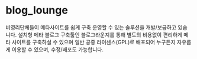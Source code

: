 blog_lounge
===========

비영리단체들이 메타사이트를 쉽게 구축 운영할 수 있는 솔루션을 개발/보급하고 있습니다. 설치형 메타 블로그 구축툴인 블로그라운지를 통해 별도의 비용없이 편리하게 메타 사이트를 구축하실 수 있으며 일반 공중 라이센스(GPL)로 배포되어 누구든지 자유롭게 이용할 수 있으며, 수정/배포도 가능합니다.